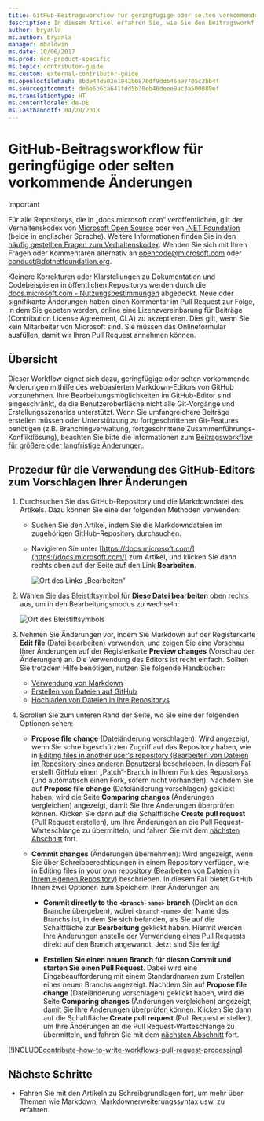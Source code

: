 ```yaml
---
title: GitHub-Beitragsworkflow für geringfügige oder selten vorkommende Änderungen
description: In diesem Artikel erfahren Sie, wie Sie den Beitragsworkflow für geringfügige Änderungen bei der Mitwirkung an docs.microsoft.com-Artikeln verwenden.
author: bryanla
ms.author: bryanla
manager: mbaldwin
ms.date: 10/06/2017
ms.prod: non-product-specific
ms.topic: contributor-guide
ms.custom: external-contributor-guide
ms.openlocfilehash: 8bde44d502e1942b0870df9dd546a97705c2bb4f
ms.sourcegitcommit: de6e6b6ca641fdd5b30eb46deee9ac3a500089ef
ms.translationtype: HT
ms.contentlocale: de-DE
ms.lasthandoff: 04/28/2018
---
```

# <a name="github-contribution-workflow-for-minor-or-infrequent-changes"></a>GitHub-Beitragsworkflow für geringfügige oder selten vorkommende Änderungen

> [!IMPORTANT]
> Für alle Repositorys, die in „docs.microsoft.com“ veröffentlichen, gilt der Verhaltenskodex von [Microsoft Open Source](https://opensource.microsoft.com/codeofconduct/) oder von [.NET Foundation](https://dotnetfoundation.org/code-of-conduct) (beide in englischer Sprache). Weitere Informationen finden Sie in den [häufig gestellten Fragen zum Verhaltenskodex](https://opensource.microsoft.com/codeofconduct/faq/). Wenden Sie sich mit Ihren Fragen oder Kommentaren alternativ an [opencode@microsoft.com](mailto:opencode@microsoft.com) oder [conduct@dotnetfoundation.org](mailto:conduct@dotnetfoundation.org).<br>
>
> Kleinere Korrekturen oder Klarstellungen zu Dokumentation und Codebeispielen in öffentlichen Repositorys werden durch die [docs.microsoft.com - Nutzungsbestimmungen](https://docs.microsoft.com/legal/termsofuse) abgedeckt. Neue oder signifikante Änderungen haben einen Kommentar im Pull Request zur Folge, in dem Sie gebeten werden, online eine Lizenzvereinbarung für Beiträge (Contribution License Agreement, CLA) zu akzeptieren. Dies gilt, wenn Sie kein Mitarbeiter von Microsoft sind. Sie müssen das Onlineformular ausfüllen, damit wir Ihren Pull Request annehmen können.

## <a name="overview"></a>Übersicht

Dieser Workflow eignet sich dazu, geringfügige oder selten vorkommende Änderungen mithilfe des webbasierten Markdown-Editors von GitHub vorzunehmen. Ihre Bearbeitungsmöglichkeiten im GitHub-Editor sind eingeschränkt, da die Benutzeroberfläche nicht alle Git-Vorgänge und Erstellungsszenarios unterstützt. Wenn Sie umfangreichere Beiträge erstellen müssen oder Unterstützung zu fortgeschrittenen Git-Features benötigen (z.B. Branchingverwaltung, fortgeschrittene Zusammenführungs-Konfliktlösung), beachten Sie bitte die Informationen zum [Beitragsworkflow für größere oder langfristige Änderungen](full-workflow.md).

## <a name="procedure-for-using-the-github-editor-to-propose-your-changes"></a>Prozedur für die Verwendung des GitHub-Editors zum Vorschlagen Ihrer Änderungen

1. Durchsuchen Sie das GitHub-Repository und die Markdowndatei des Artikels. Dazu können Sie eine der folgenden Methoden verwenden:

   - Suchen Sie den Artikel, indem Sie die Markdowndateien im zugehörigen GitHub-Repository durchsuchen.
   - Navigieren Sie unter [https://docs.microsoft.com/](https://docs.microsoft.com/) zum Artikel, und klicken Sie dann rechts oben auf der Seite auf den Link **Bearbeiten**.

     ![Ort des Links „Bearbeiten“](./media/light-workflow/contributetogit.png)

2. Wählen Sie das Bleistiftsymbol für **Diese Datei bearbeiten** oben rechts aus, um in den Bearbeitungsmodus zu wechseln:

    ![Ort des Bleistiftsymbols](./media/light-workflow/editicon.png)

3. Nehmen Sie Änderungen vor, indem Sie Markdown auf der Registerkarte **Edit file** (Datei bearbeiten) verwenden, und zeigen Sie eine Vorschau Ihrer Änderungen auf der Registerkarte **Preview changes** (Vorschau der Änderungen) an. Die Verwendung des Editors ist recht einfach. Sollten Sie trotzdem Hilfe benötigen, nutzen Sie folgende Handbücher:

   - [Verwendung von Markdown](how-to-write-use-markdown.md)
   - [Erstellen von Dateien auf GitHub](https://github.com/blog/1327-creating-files-on-github)
   - [Hochladen von Dateien in Ihre Repositorys](https://github.com/blog/2105-upload-files-to-your-repositories)

4. Scrollen Sie zum unteren Rand der Seite, wo Sie eine der folgenden Optionen sehen:

   - **Propose file change** (Dateiänderung vorschlagen): Wird angezeigt, wenn Sie schreibgeschützten Zugriff auf das Repository haben, wie in [Editing files in another user's repository (Bearbeiten von Dateien im Repository eines anderen Benutzers)](https://help.github.com/articles/editing-files-in-another-user-s-repository/) beschrieben. In diesem Fall erstellt GitHub einen „Patch“-Branch in Ihrem Fork des Repositorys (und automatisch einen Fork, sofern nicht vorhanden). Nachdem Sie auf **Propose file change** (Dateiänderung vorschlagen) geklickt haben, wird die Seite **Comparing changes** (Änderungen vergleichen) angezeigt, damit Sie Ihre Änderungen überprüfen können. Klicken Sie dann auf die Schaltfläche **Create pull request** (Pull Request erstellen), um Ihre Änderungen an die Pull Request-Warteschlange zu übermitteln, und fahren Sie mit dem [nächsten Abschnitt](#pull-request-processing) fort.

   - **Commit changes** (Änderungen übernehmen): Wird angezeigt, wenn Sie über Schreibberechtigungen in einem Repository verfügen, wie in [Editing files in your own repository (Bearbeiten von Dateien in Ihrem eigenen Repository)](https://help.github.com/articles/editing-files-in-your-repository/) beschrieben. In diesem Fall bietet GitHub Ihnen zwei Optionen zum Speichern Ihrer Änderungen an:

     - **Commit directly to the `<branch-name>` branch** (Direkt an den Branche <Name des Branchs> übergeben), wobei `<branch-name>` der Name des Branchs ist, in dem Sie sich befanden, als Sie auf die Schaltfläche zur **Bearbeitung** geklickt haben. Hiermit werden Ihre Änderungen anstelle der Verwendung eines Pull Requests direkt auf den Branch angewandt. Jetzt sind Sie fertig!

     - **Erstellen Sie einen neuen Branch für diesen Commit und starten Sie einen Pull Request**. Dabei wird eine Eingabeaufforderung mit einem Standardnamen zum Erstellen eines neuen Branchs angezeigt. Nachdem Sie auf **Propose file change** (Dateiänderung vorschlagen) geklickt haben, wird die Seite **Comparing changes** (Änderungen vergleichen) angezeigt, damit Sie Ihre Änderungen überprüfen können. Klicken Sie dann auf die Schaltfläche **Create pull request** (Pull Request erstellen), um Ihre Änderungen an die Pull Request-Warteschlange zu übermitteln, und fahren Sie mit dem [nächsten Abschnitt](#pull-request-processing) fort.

[!INCLUDE[contribute-how-to-write-workflows-pull-request-processing](includes/contribute-how-to-write-workflows-pull-request-processing.md)]

## <a name="next-steps"></a>Nächste Schritte

- Fahren Sie mit den Artikeln zu Schreibgrundlagen fort, um mehr über Themen wie Markdown, Markdownerweiterungssyntax usw. zu erfahren.
